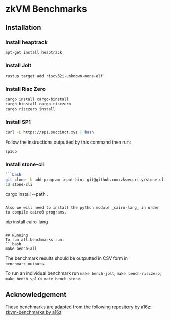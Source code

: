 # zkVM Benchmarks

## Installation

### Install heaptrack
```bash
apt-get install heaptrack
```

### Install Jolt
```bash
rustup target add riscv32i-unknown-none-elf
```

### Install Risc Zero
```bash
cargo install cargo-binstall
cargo binstall cargo-risczero
cargo risczero install
```

### Install SP1
```bash
curl -L https://sp1.succinct.xyz | bash
```

Follow the instructions outputted by this command then run:
```bash
sp1up
```

### Install stone-cli
```bash
```bash
git clone -b add-program-input-hint git@github.com:zksecurity/stone-cli.git
cd stone-cli
```
cargo install --path .
```

Also we will need to install the python module _cairo-lang_ in order to compile cairo0 programs.
```
pip install cairo-lang
```

## Running
To run all benchmarks run:
```bash
make bench-all
```

The benchmark results should be outputted in CSV form in `benchmark_outputs`.

To run an individual benchmark run `make bench-jolt`, `make bench-risczero`, `make bench-sp1` or `make bench-stone`.


## Acknowledgement

These benchmarks are adapted from the following repository by a16z:  
[zkvm-benchmarks by a16z](https://github.com/a16z/zkvm-benchmarks)
